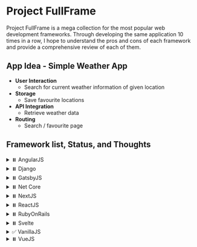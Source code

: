 # Project FullFrame

Project FullFrame is a mega collection for the most popular web development frameworks. Through developing the same application 10 times in a row, I hope to understand the pros and cons of each framework and provide a comprehensive review of each of them.

## App Idea - Simple Weather App

-   **User Interaction**
    -   Search for current weather information of given location
-   **Storage**
    -   Save favourite locations
-   **API Integration**
    -   Retrieve weather data
-   **Routing**
    -   Search / favourite page

## Framework list, Status, and Thoughts

<details>
    <summary>⏸️ AngularJS</summary>    
</details>
<details>
    <summary>⏸️ Django</summary>    
</details>
<details>
    <summary>⏸️ GatsbyJS</summary>    
</details>
<details>
    <summary>⏸️ Net Core</summary>    
</details>
<details>
    <summary>⏸️ NextJS</summary>    
</details>
<details>
    <summary>⏸️ ReactJS</summary>    
</details>
<details>
    <summary>⏸️ RubyOnRails</summary>    
</details>
<details>
    <summary>⏸️ Svelte</summary>    
</details>
<details>
    <summary>✅ VanillaJS</summary>    
</details>
<details>
    <summary>⏸️ VueJS</summary>    
</details>

